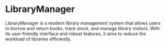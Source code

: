 # LibraryManager
LibraryManager is a modern library management system that allows users to borrow and return books, track stock, and manage library visitors. With its user-friendly interface and robust features, it aims to reduce the workload of libraries efficiently.
